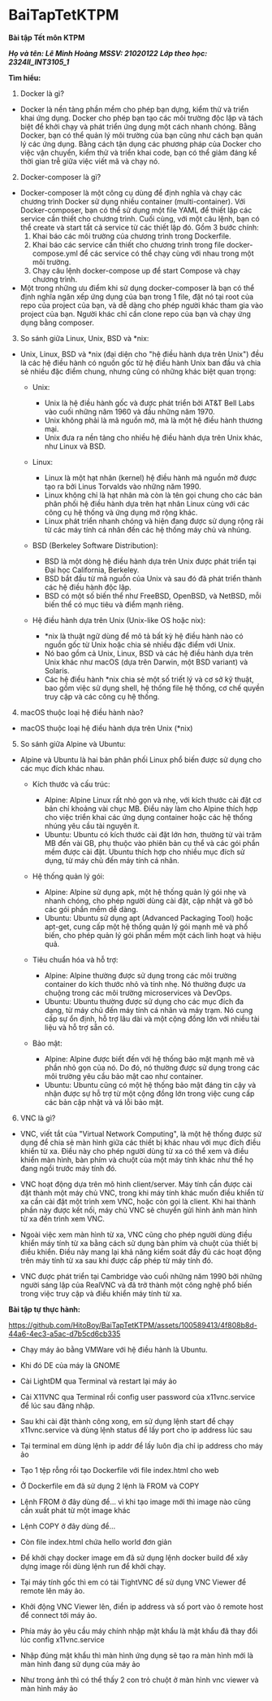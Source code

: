 # BaiTapTetKTPM
**Bài tập Tết môn KTPM**

***Họ và tên: Lê Minh Hoàng***
***MSSV: 21020122***
***Lớp theo học: 2324II_INT3105_1***

**Tìm hiểu:**

1. Docker là gì?
  - Docker là nền tảng phần mềm cho phép bạn dựng, kiểm thử và triển khai ứng dụng. Docker cho phép bạn tạo các môi trường độc lập và tách biệt để khởi chạy và phát triển ứng dụng một cách nhanh chóng. Bằng Docker, bạn có thể quản lý môi trường của bạn cũng như cách bạn quản lý các ứng dụng. Bằng cách tận dụng các phương pháp của Docker cho việc vận chuyển, kiểm thử và triển khai code, bạn có thể giảm đáng kể thời gian trễ giữa việc viết mã và chạy nó.

2. Docker-composer là gì?
  - Docker-composer là một công cụ dùng để định nghĩa và chạy các chương trình Docker sử dụng nhiều container (multi-container). Với Docker-composer, bạn có thể sử dụng một file YAML để thiết lập các service cần thiết cho chương trình. Cuối cùng, với một câu lệnh, bạn có thể create và start tất cả service từ các thiết lập đó. Gồm 3 bước chính:
    1. Khai báo các môi trường của chương trình trong Dockerfile.
    2. Khai báo các service cần thiết cho chương trình trong file docker-compose.yml để các service có thể chạy cùng với nhau trong một môi trường.
    3. Chạy câu lệnh docker-compose up để start Compose và chạy chương trình.
  - Một trong những ưu điểm khi sử dụng docker-composer là bạn có thể định nghĩa ngăn xếp ứng dụng của bạn trong 1 file, đặt nó tại root của repo của project của bạn, và dễ dàng cho phép người khác tham gia vào project của bạn. Người khác chỉ cần clone repo của bạn và chạy ứng dụng bằng composer.

3. So sánh giữa Linux, Unix, BSD và *nix:

  - Unix, Linux, BSD và *nix (đại diện cho "hệ điều hành dựa trên Unix") đều là các hệ điều hành có nguồn gốc từ hệ điều hành Unix ban đầu và chia sẻ nhiều đặc điểm chung, nhưng cũng có những khác biệt quan trọng:

    - Unix:
      - Unix là hệ điều hành gốc và được phát triển bởi AT&T Bell Labs vào cuối những năm 1960 và đầu những năm 1970.
      - Unix không phải là mã nguồn mở, mà là một hệ điều hành thương mại.
      - Unix đưa ra nền tảng cho nhiều hệ điều hành dựa trên Unix khác, như Linux và BSD.

    - Linux:
      - Linux là một hạt nhân (kernel) hệ điều hành mã nguồn mở được tạo ra bởi Linus Torvalds vào những năm 1990.
      - Linux không chỉ là hạt nhân mà còn là tên gọi chung cho các bản phân phối hệ điều hành dựa trên hạt nhân Linux cùng với các công cụ hệ thống và ứng dụng mở rộng khác.
      - Linux phát triển nhanh chóng và hiện đang được sử dụng rộng rãi từ các máy tính cá nhân đến các hệ thống máy chủ và nhúng.

    - BSD (Berkeley Software Distribution):
      - BSD là một dòng hệ điều hành dựa trên Unix được phát triển tại Đại học California, Berkeley.
      - BSD bắt đầu từ mã nguồn của Unix và sau đó đã phát triển thành các hệ điều hành độc lập.
      - BSD có một số biến thể như FreeBSD, OpenBSD, và NetBSD, mỗi biến thể có mục tiêu và điểm mạnh riêng.

    - Hệ điều hành dựa trên Unix (Unix-like OS hoặc nix):
      - *nix là thuật ngữ dùng để mô tả bất kỳ hệ điều hành nào có nguồn gốc từ Unix hoặc chia sẻ nhiều đặc điểm với Unix.
      - Nó bao gồm cả Unix, Linux, BSD và các hệ điều hành dựa trên Unix khác như macOS (dựa trên Darwin, một BSD variant) và Solaris.
      - Các hệ điều hành *nix chia sẻ một số triết lý và cơ sở kỹ thuật, bao gồm việc sử dụng shell, hệ thống file hệ thống, cơ chế quyền truy cập và các công cụ hệ thống.


4. macOS thuộc loại hệ điều hành nào? 
  - macOS thuộc loại hệ điều hành dựa trên Unix (*nix)

5. So sánh giữa Alpine và Ubuntu:

  - Alpine và Ubuntu là hai bản phân phối Linux phổ biến được sử dụng cho các mục đích khác nhau.

    - Kích thước và cấu trúc:
      - Alpine: Alpine Linux rất nhỏ gọn và nhẹ, với kích thước cài đặt cơ bản chỉ khoảng vài chục MB. Điều này làm cho Alpine thích hợp cho việc triển khai các ứng dụng container hoặc các hệ thống nhúng yêu cầu tài nguyên ít.
      - Ubuntu: Ubuntu có kích thước cài đặt lớn hơn, thường từ vài trăm MB đến vài GB, phụ thuộc vào phiên bản cụ thể và các gói phần mềm được cài đặt. Ubuntu thích hợp cho nhiều mục đích sử dụng, từ máy chủ đến máy tính cá nhân.

    - Hệ thống quản lý gói:
      - Alpine: Alpine sử dụng apk, một hệ thống quản lý gói nhẹ và nhanh chóng, cho phép người dùng cài đặt, cập nhật và gỡ bỏ các gói phần mềm dễ dàng.
      - Ubuntu: Ubuntu sử dụng apt (Advanced Packaging Tool) hoặc apt-get, cung cấp một hệ thống quản lý gói mạnh mẽ và phổ biến, cho phép quản lý gói phần mềm một cách linh hoạt và hiệu quả.

    - Tiêu chuẩn hóa và hỗ trợ:
      - Alpine: Alpine thường được sử dụng trong các môi trường container do kích thước nhỏ và tính nhẹ. Nó thường được ưa chuộng trong các môi trường microservices và DevOps.
      - Ubuntu: Ubuntu thường được sử dụng cho các mục đích đa dạng, từ máy chủ đến máy tính cá nhân và máy trạm. Nó cung cấp sự ổn định, hỗ trợ lâu dài và một cộng đồng lớn với nhiều tài liệu và hỗ trợ sẵn có.

    - Bảo mật:
      - Alpine: Alpine được biết đến với hệ thống bảo mật mạnh mẽ và phần nhỏ gọn của nó. Do đó, nó thường được sử dụng trong các môi trường yêu cầu bảo mật cao như container.
      - Ubuntu: Ubuntu cũng có một hệ thống bảo mật đáng tin cậy và nhận được sự hỗ trợ từ một cộng đồng lớn trong việc cung cấp các bản cập nhật và vá lỗi bảo mật.

6. VNC là gì?
  - VNC, viết tắt của "Virtual Network Computing", là một hệ thống được sử dụng để chia sẻ màn hình giữa các thiết bị khác nhau với mục đích điều khiển từ xa. Điều này cho phép người dùng từ xa có thể xem và điều khiển màn hình, bàn phím và chuột của một máy tính khác như thể họ đang ngồi trước máy tính đó.

  - VNC hoạt động dựa trên mô hình client/server. Máy tính cần được cài đặt thành một máy chủ VNC, trong khi máy tính khác muốn điều khiển từ xa cần cài đặt một trình xem VNC, hoặc còn gọi là client. Khi hai thành phần này được kết nối, máy chủ VNC sẽ chuyển gửi hình ảnh màn hình từ xa đến trình xem VNC.

  - Ngoài việc xem màn hình từ xa, VNC cũng cho phép người dùng điều khiển máy tính từ xa bằng cách sử dụng bàn phím và chuột của thiết bị điều khiển. Điều này mang lại khả năng kiểm soát đầy đủ các hoạt động trên máy tính từ xa sau khi được cấp phép từ máy tính đó.

  - VNC được phát triển tại Cambridge vào cuối những năm 1990 bởi những người sáng lập của RealVNC và đã trở thành một công nghệ phổ biến trong việc truy cập và điều khiển máy tính từ xa.

**Bài tập tự thực hành:**

https://github.com/HitoBoy/BaiTapTetKTPM/assets/100589413/4f808b8d-44a6-4ec3-a5ac-d7b5cd6cb335

  - Chạy máy ảo bằng VMWare với hệ điều hành là Ubuntu.
  - Khi đó DE của máy là GNOME
  - Cài LightDM qua Terminal và restart lại máy ảo
  - Cài X11VNC qua Terminal rồi config user password của x11vnc.service để lúc sau đăng nhập.
  - Sau khi cài đặt thành công xong, em sử dụng lệnh start để chạy x11vnc.service và dùng lệnh status để lấy port cho ip address lúc sau
  - Tại terminal em dùng lệnh ip addr để lấy luôn địa chỉ ip address cho máy ảo
  - Tạo 1 tệp rỗng rồi tạo Dockerfile với file index.html cho web
  - Ở Dockerfile em đã sử dụng 2 lệnh là FROM và COPY
  - Lệnh FROM ở đây dùng để... vì khi tạo image mới thì image nào cũng cần xuất phát từ một image khác
  - Lệnh COPY ở đây dùng để...
  - Còn file index.html chứa hello world đơn giản
  
  - Để khởi chạy docker image em đã sử dụng lệnh docker build để xây dựng image rồi dùng lệnh run để khởi chạy.
  - Tại máy tính gốc thì em có tải TightVNC để sử dụng VNC Viewer để remote lên máy ảo.
  - Khởi động VNC Viewer lên, điền ip address và số port vào ô remote host để connect tới máy ảo.
  - Phía máy ảo yêu cầu máy chính nhập mật khẩu là mật khẩu đã thay đổi lúc config x11vnc.service
  - Nhập đúng mật khẩu thì màn hình ứng dụng sẽ tạo ra màn hình mới là màn hình đang sử dụng của máy ảo
  - Như trong ảnh thì có thể thấy 2 con trỏ chuột ở màn hình vnc viewer và màn hình máy ảo

